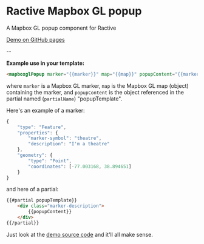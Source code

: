 # Ractive Mapbox GL popup
A Mapbox GL popup component for Ractive

[Demo on GitHub pages](http://aesqe.github.io/ractive-mapboxgl-popup/)

--

**Example use in your template:**

```html
<mapboxglPopup marker="{{marker}}" map="{{map}}" popupContent="{{marker.properties.description}}" partialName="popupTemplate" />
```

where `marker` is a Mapbox GL marker, `map` is the Mapbox GL map (object) containing the marker, and `popupContent` is the object referenced in the partial named (`partialName`) "popupTemplate".

Here's an example of a marker:

```javascript
{
	"type": "Feature",
	"properties": {
		"marker-symbol": "theatre",
		"description": "I'm a theatre"
	},
	"geometry": {
		"type": "Point",
		"coordinates": [-77.003168, 38.894651]
	}
}
```

and here of a partial:

```html
{{#partial popupTemplate}}
	<div class="marker-description">
		{{popupContent}}
	</div>
{{/partial}}
```

Just look at the [demo source code](https://github.com/aesqe/ractive-mapboxgl-popup/blob/master/index.html) and it'll all make sense.
